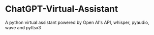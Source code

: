 # ChatGPT-Virtual-Assistant
A python virtual assistant powered by Open AI's API, whisper, pyaudio, wave and pyttsx3
